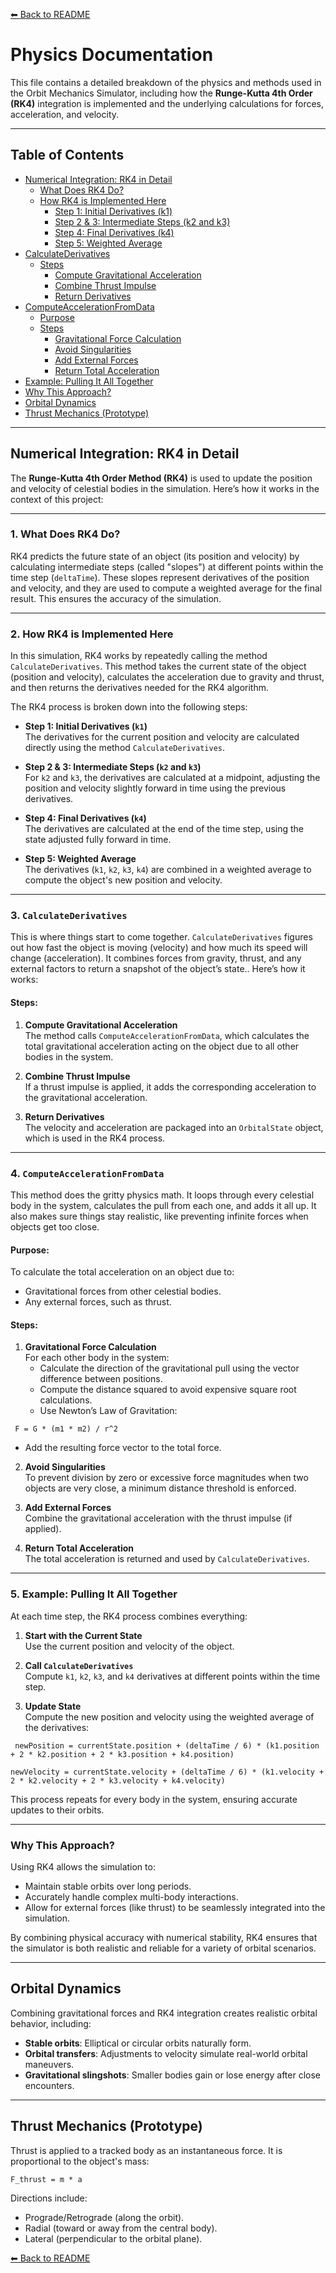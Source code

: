 [⬅ Back to README](https://github.com/Brprb08/space-orbit-simulation#readme)

# Physics Documentation

This file contains a detailed breakdown of the physics and methods used in the Orbit Mechanics Simulator, including how the **Runge-Kutta 4th Order (RK4)** integration is implemented and the underlying calculations for forces, acceleration, and velocity.

---

## Table of Contents
- [Numerical Integration: RK4 in Detail](#numerical-integration-rk4-in-detail)
  - [What Does RK4 Do?](#what-does-rk4-do)
  - [How RK4 is Implemented Here](#how-rk4-is-implemented-here)
    - [Step 1: Initial Derivatives (k1)](#step-1-initial-derivatives-k1)
    - [Step 2 & 3: Intermediate Steps (k2 and k3)](#step-2--3-intermediate-steps-k2-and-k3)
    - [Step 4: Final Derivatives (k4)](#step-4-final-derivatives-k4)
    - [Step 5: Weighted Average](#step-5-weighted-average)
- [CalculateDerivatives](#calculatederivatives)
  - [Steps](#steps)
    - [Compute Gravitational Acceleration](#compute-gravitational-acceleration)
    - [Combine Thrust Impulse](#combine-thrust-impulse)
    - [Return Derivatives](#return-derivatives)
- [ComputeAccelerationFromData](#computeaccelerationfromdata)
  - [Purpose](#purpose)
  - [Steps](#steps-1)
    - [Gravitational Force Calculation](#gravitational-force-calculation)
    - [Avoid Singularities](#avoid-singularities)
    - [Add External Forces](#add-external-forces)
    - [Return Total Acceleration](#return-total-acceleration)
- [Example: Pulling It All Together](#example-pulling-it-all-together)
- [Why This Approach?](#why-this-approach)
- [Orbital Dynamics](#orbital-dynamics)
- [Thrust Mechanics (Prototype)](#thrust-mechanics-prototype)

---

## Numerical Integration: RK4 in Detail

The **Runge-Kutta 4th Order Method (RK4)** is used to update the position and velocity of celestial bodies in the simulation. Here’s how it works in the context of this project:

---

### 1. What Does RK4 Do?

RK4 predicts the future state of an object (its position and velocity) by calculating intermediate steps (called "slopes") at different points within the time step (`deltaTime`). These slopes represent derivatives of the position and velocity, and they are used to compute a weighted average for the final result. This ensures the accuracy of the simulation.

---

### 2. How RK4 is Implemented Here

In this simulation, RK4 works by repeatedly calling the method `CalculateDerivatives`. This method takes the current state of the object (position and velocity), calculates the acceleration due to gravity and thrust, and then returns the derivatives needed for the RK4 algorithm.

The RK4 process is broken down into the following steps:

- **Step 1: Initial Derivatives (`k1`)**  
  The derivatives for the current position and velocity are calculated directly using the method `CalculateDerivatives`.

- **Step 2 & 3: Intermediate Steps (`k2` and `k3`)**  
  For `k2` and `k3`, the derivatives are calculated at a midpoint, adjusting the position and velocity slightly forward in time using the previous derivatives.

- **Step 4: Final Derivatives (`k4`)**  
  The derivatives are calculated at the end of the time step, using the state adjusted fully forward in time.

- **Step 5: Weighted Average**  
  The derivatives (`k1`, `k2`, `k3`, `k4`) are combined in a weighted average to compute the object's new position and velocity.

---

### 3. `CalculateDerivatives`

This is where things start to come together. `CalculateDerivatives` figures out how fast the object is moving (velocity) and how much its speed will change (acceleration). It combines forces from gravity, thrust, and any external factors to return a snapshot of the object’s state.. Here’s how it works:

#### Steps:
1. **Compute Gravitational Acceleration**  
   The method calls `ComputeAccelerationFromData`, which calculates the total gravitational acceleration acting on the object due to all other bodies in the system.

2. **Combine Thrust Impulse**  
   If a thrust impulse is applied, it adds the corresponding acceleration to the gravitational acceleration.

3. **Return Derivatives**  
   The velocity and acceleration are packaged into an `OrbitalState` object, which is used in the RK4 process.

---

### 4. `ComputeAccelerationFromData`

This method does the gritty physics math. It loops through every celestial body in the system, calculates the pull from each one, and adds it all up. It also makes sure things stay realistic, like preventing infinite forces when objects get too close.

#### Purpose:
To calculate the total acceleration on an object due to:
- Gravitational forces from other celestial bodies.
- Any external forces, such as thrust.

#### Steps:
1. **Gravitational Force Calculation**  
   For each other body in the system:
   - Calculate the direction of the gravitational pull using the vector difference between positions.
   - Compute the distance squared to avoid expensive square root calculations.
   - Use Newton’s Law of Gravitation:

```
 F = G * (m1 * m2) / r^2 
```

   - Add the resulting force vector to the total force.

2. **Avoid Singularities**  
   To prevent division by zero or excessive force magnitudes when two objects are very close, a minimum distance threshold is enforced.

3. **Add External Forces**  
   Combine the gravitational acceleration with the thrust impulse (if applied).

4. **Return Total Acceleration**  
   The total acceleration is returned and used by `CalculateDerivatives`.

---

### 5. Example: Pulling It All Together

At each time step, the RK4 process combines everything:

1. **Start with the Current State**  
   Use the current position and velocity of the object.

2. **Call `CalculateDerivatives`**  
   Compute `k1`, `k2`, `k3`, and `k4` derivatives at different points within the time step.

3. **Update State**  
   Compute the new position and velocity using the weighted average of the derivatives:

```
 newPosition = currentState.position + (deltaTime / 6) * (k1.position + 2 * k2.position + 2 * k3.position + k4.position)
```

```
newVelocity = currentState.velocity + (deltaTime / 6) * (k1.velocity + 2 * k2.velocity + 2 * k3.velocity + k4.velocity)
```

This process repeats for every body in the system, ensuring accurate updates to their orbits.

---

### Why This Approach?

Using RK4 allows the simulation to:
- Maintain stable orbits over long periods.
- Accurately handle complex multi-body interactions.
- Allow for external forces (like thrust) to be seamlessly integrated into the simulation.

By combining physical accuracy with numerical stability, RK4 ensures that the simulator is both realistic and reliable for a variety of orbital scenarios.

---

## Orbital Dynamics

Combining gravitational forces and RK4 integration creates realistic orbital behavior, including:
- **Stable orbits**: Elliptical or circular orbits naturally form.
- **Orbital transfers**: Adjustments to velocity simulate real-world orbital maneuvers.
- **Gravitational slingshots**: Smaller bodies gain or lose energy after close encounters.

---

## Thrust Mechanics (Prototype)

Thrust is applied to a tracked body as an instantaneous force. It is proportional to the object's mass:

```
F_thrust = m * a 
```

Directions include:
- Prograde/Retrograde (along the orbit).
- Radial (toward or away from the central body).
- Lateral (perpendicular to the orbital plane).

[⬅ Back to README](https://github.com/Brprb08/space-orbit-simulation#readme)
